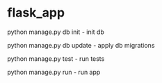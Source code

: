 # flask_app


python manage.py db init - init db


python manage.py db update - apply db migrations

python manage.py test - run tests

python manage.py run - run app